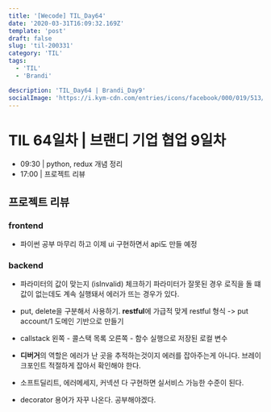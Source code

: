 ```yaml
---
title: '[Wecode] TIL_Day64'
date: '2020-03-31T16:09:32.169Z'
template: 'post'
draft: false
slug: 'til-200331'
category: 'TIL'
tags:
  - 'TIL'
  - 'Brandi'

description: 'TIL_Day64 | Brandi_Day9'
socialImage: 'https://i.kym-cdn.com/entries/icons/facebook/000/019/513/til.jpg'
---
```


# TIL 64일차 | 브랜디 기업 협업 9일차

- 09:30 | python, redux 개념 정리
- 17:00 | 프로젝트 리뷰

## 프로젝트 리뷰

### frontend

- 파이썬 공부 마무리 하고 이제 ui 구현하면서 api도 만들 예정

### backend

- 파라미터의 값이 맞는지 (isInvalid) 체크하기
  파라미터가 잘못된 경우 로직을 돌 떄 값이 없는데도 계속 실행돼서 에러가 뜨는 경우가 있다.

- put, delete을 구분해서 사용하기. **restful**에 가급적 맞게
  restful 형식 -> put account/1
  도메인 기반으로 만들기

- callstack 왼쪽 - 콜스택 목록 오른쪽 - 함수 실행으로 저장된 로컬 변수

- **디버거**의 역할은 에러가 난 곳을 추적하는것이지 에러를 잡아주는게 아니다. 브레이크포인트 적절하게 잡아서 확인해야 한다.

- 소프트딜리트, 에러메세지, 커넥션 다 구현하면 실서비스 가능한 수준이 된다.

- decorator 용어가 자꾸 나온다. 공부해야겠다.
